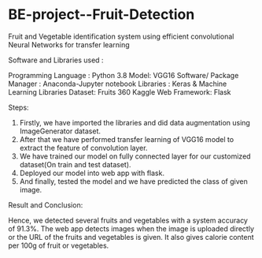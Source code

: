# BE-project--Fruit-Detection
Fruit and Vegetable identification system using efficient convolutional Neural Networks for transfer learning

Software and Libraries used :

Programming Language : Python 3.8
Model: VGG16
Software/ Package Manager : Anaconda-Jupyter notebook
Libraries : Keras & Machine Learning Libraries
Dataset: Fruits 360 Kaggle
Web Framework: Flask

Steps:

1. Firstly, we have imported the libraries and did data augmentation using ImageGenerator dataset.
2. After that we have performed transfer learning of VGG16 model to extract the feature of convolution layer.
3. We have trained our model on fully connected layer for our customized dataset(On train and test dataset).
4. Deployed our model into web app with flask.
4. And finally, tested the model and we have predicted the class of given image.

Result and Conclusion:

Hence, we detected several fruits and vegetables with a system accuracy of 91.3%.
The web app detects images when the image is uploaded directly or the URL of the fruits and vegetables is given.
It also gives calorie content per 100g of fruit or vegetables.
